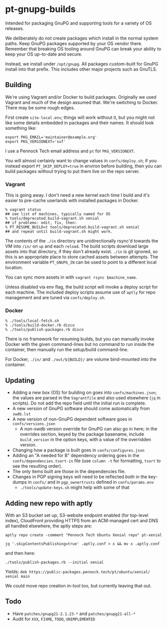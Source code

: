 pt-gnupg-builds
===============

Intended for packaging GnuPG and supporting tools for a variety of OS
releases.

We deliberately do not create packages which install in the normal system
paths.  Keep GnuPG packages supported by your OS vendor there.  Remember that
breaking OS tooling around GnuPG can break your ability to keep your OS
up-to-date and secure.

Instead, we install under `/opt/gnupg`.  All packages custom-built for GnuPG
install into that prefix.  This includes other major projects such as GnuTLS.


Building
--------

We're using Vagrant and/or Docker to build packages.
Originally we used Vagrant and much of the design assumed that.
We're switching to Docker.  There may be some rough edges.

First create `site-local.env`; things will work without it, but you might not
like some details embedded in packages and their names.  It should look
something like:

```
export PKG_EMAIL='maintainer@example.org'
export PKG_VERSIONEXT='suf'
```

I use a Pennock Tech email address and `pt` for `PKG_VERSIONEXT`.

You will almost certainly want to change values in `confs/deploy.sh`; if you
instead export `PT_SKIP_DEPLOY=true` in environ before building, then you can
build packages without trying to put them live on the repo server.

### Vagrant

This is going away.  I don't need a new kernel each time I build and it's
easier to pre-cache userlands with installed packages in Docker.

```console
% vagrant status
## see list of machines, typically named for OS
% tools/deprecated.build-vagrant.sh xenial
## if problems: edit, fix, then:
% PT_RESUME_BUILD=t tools/deprecated.build-vagrant.sh xenial
## and repeat until build-vagrant.sh might work.
```

The contents of the `./in` directory are unidirectionally rsync'd towards
the VM into `/in/` on `up` and each `reload`.  The build scripts download
large assets into that directory, if they don't already exist.  `./in` is git
ignored, so this is an appropriate place to store cached assets between
attempts.  The environment variable `PT_GNUPG_IN` can be used to point to a
different local location.

You can sync more assets in with `vagrant rsync $machine_name`.

Unless disabled via env flag, the build script will invoke a deploy script for
each machine.  The included deploy scripts assume use of `aptly` for repo
management and are tuned via `confs/deploy.sh`.

### Docker

```console
% ./tools/local-fetch.sh
% ./tools/build-docker.rb disco
% ./tools/publish-packages.rb disco
```

There is no framework for resuming builds, but you can manually invoke Docker
with the given command-lines but no command to run inside the container, then
manually run the setup/build command-line.

For Docker, `./in/` and `./out/${BUILD}/` are volume bind-mounted into the
container.


Updating
--------

* Adding a new box (OS) for building on goes into `confs/machines.json`; the
  values are parsed in the `Vagrantfile` and also used elsewhere (`jq` in
  scripts).  Do not add the repo field until the initial run is complete.
* A new version of GnuPG software should come automatically from `swdb.lst`
* A new version of non-GnuPG dependent software goes in `confs/versions.json`
  + A non-swdb version override for GnuPG can also go in here; in the
    overrides section, keyed by the package basename, include `build_version`
    in the option keys, with a value of the overridden version.
* Changing how a package is built goes in `confs/configures.json`
* Adding an "A needed for B" dependency ordering goes in the
  `confs/dependencies.tsort-in` file (use `column -t` for formatting, `tsort`
  to see the resulting order).
* The only items built are those in the dependencies file.
* Changes in PGP signing keys will need to be reflected _both_ in the
  key-dumps in `confs/` and in `pgp_ownertrusts` defined in `confs/params.env`
  + `./tools/update-keys.sh` might help with some of that


Adding new repo with aptly
--------------------------

With an S3 bucket set up, S3-website endpoint enabled (for top-level index),
CloudFront providing HTTPS from an ACM-managed cert and DNS all handled
elsewhere, the aptly steps are:

```
aptly repo create -comment "Pennock Tech Ubuntu Xenial repo" pt-xenial

jq '.skipContentsPublishing=true' .aptly.conf > x && mv x .aptly.conf
```

and then here:

```
./tools/publish-packages.rb --initial xenial
```

Yields: `deb https://public-packages.pennock.tech/pt/ubuntu/xenial/ xenial main`

We could move repo creation in-tool too, but currently leaving that out.


Todo
----

* Have `patches/gnupg21-2.1.23-*` and `patches/gnupg21-all-*`
* Audit for `XXX`, `FIXME`, `TODO`, `UNIMPLEMENTED`
